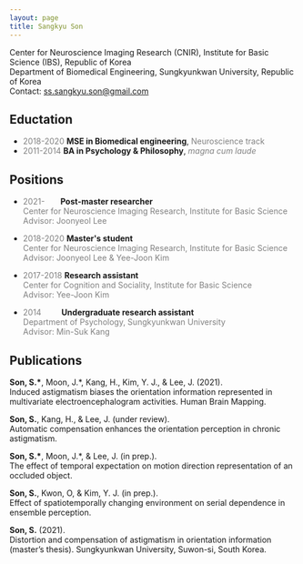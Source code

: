 ```yaml
---
layout: page
title: Sangkyu Son
---
```

Center for Neuroscience Imaging Research (CNIR), Institute for Basic Science (IBS), Republic of Korea <br>
Department of Biomedical Engineering, Sungkyunkwan University, Republic of Korea<br>
Contact: <ss.sangkyu.son@gmail.com>

## Eductation
-  <span style="color:gray">2018-2020</span> **MSE in Biomedical engineering**, <span style="color:gray">Neuroscience track</span>
-  <span style="color:gray">2011-2014</span> **BA in Psychology & Philosophy**, <span style="color:gray">*magna cum laude*</span>

## Positions
- <span style="color:gray">2021-&nbsp;&nbsp;&nbsp;&nbsp;&nbsp;&nbsp;</span> **Post-master researcher** <br> 
<span style="color:gray">Center for Neuroscience Imaging Research, Institute for Basic Science</span><br>
<span style="color:gray">Advisor: Joonyeol Lee</span>

- <span style="color:gray">2018-2020</span> **Master's student**<br> 
<span style="color:gray">Center for Neuroscience Imaging Research, Institute for Basic Science</span> <br> 
<span style="color:gray">Advisor: Joonyeol Lee & Yee-Joon Kim</span>

- <span style="color:gray">2017-2018</span> **Research assistant** <br> 
<span style="color:gray">Center for Cognition and Sociality, Institute for Basic Science</span> <br> 
<span style="color:gray">Advisor: Yee-Joon Kim</span>

- <span style="color:gray">2014&nbsp;&nbsp;&nbsp;&nbsp;&nbsp;&nbsp;&nbsp;&nbsp;</span> **Undergraduate research assistant** <br> 
<span style="color:gray">Department of Psychology, Sungkyunkwan University</span> <br> 
<span style="color:gray">Advisor: Min-Suk Kang</span>

## Publications

**Son, S.\***, Moon, J.\*, Kang, H., Kim, Y. J., & Lee, J. (2021). <br> 
Induced astigmatism biases the orientation information represented in multivariate electroencephalogram activities. Human Brain Mapping. <br>

**Son, S.**, Kang, H., & Lee, J. (under review). <br>
Automatic compensation enhances the orientation perception in chronic astigmatism. <br>

**Son, S.\***, Moon, J.\*, & Lee, J. (in prep.). <br>
The effect of temporal expectation on motion direction representation of an occluded object. <br>

**Son, S.**, Kwon, O, & Kim, Y. J. (in prep.). <br> 
Effect of spatiotemporally changing environment on serial dependence in ensemble perception. <br>

**Son, S.** (2021). <br>
Distortion and compensation of astigmatism in orientation information (master’s thesis). Sungkyunkwan University, Suwon-si, South Korea. <br>

